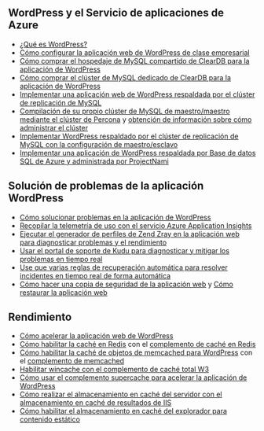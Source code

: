 ## <a name="wordpress-and-azure-app-service"></a>WordPress y el Servicio de aplicaciones de Azure
* [¿Qué es WordPress?](https://wordpress.org/)
* [Cómo configurar la aplicación web de WordPress de clase empresarial](../articles/app-service-web/web-sites-php-enterprise-wordpress.md)
* [Cómo comprar el hospedaje de MySQL compartido de ClearDB para la aplicación de WordPress](http://blog.syntaxc4.net/post/2012/12/03/provisioning-a-mysql-database-from-the-windows-azure-store.aspx)
* [Cómo comprar el clúster de MySQL dedicado de ClearDB para la aplicación de WordPress ](https://azure.microsoft.com/blog/announcing-new-mysql-premium-tiers-from-cleardb/)
* [Implementar una aplicación web de WordPress respaldada por el clúster de replicación de MySQL](/documentation/templates/wordpress-mysql-replication/)
* [Compilación de su propio clúster de MySQL de maestro/maestro mediante el clúster de Percona](/documentation/templates/mysql-ha-pxc/) y [obtención de información sobre cómo administrar el clúster](https://github.com/fanjeffrey/axiom.articles/tree/master/pxc)
* [Implementar WordPress respaldado por el clúster de replicación de MySQL con la configuración de maestro/esclavo](/documentation/templates/mysql-replication/)
* [Implementar una aplicación de WordPress respaldada por Base de datos SQL de Azure y administrada por ProjectNami](https://azuremarketplace.microsoft.com/en-us/marketplace/apps/ProjectNami.ProjectNami?tab=Overview)

## <a name="troubleshooting-wordpress-application"></a>Solución de problemas de la aplicación WordPress
* [Cómo solucionar problemas en la aplicación de WordPress](https://sunithamk.wordpress.com/2014/09/04/wordpress-troubleshooting-techniques-on-azure-websites/)
* [Recopilar la telemetría de uso con el servicio Azure Application Insights](https://azure.microsoft.com/blog/usage-analytics-for-wordpress-with-azure-app-insights/)
* [Ejecutar el generador de perfiles de Zend Zray en la aplicación web para diagnosticar problemas y el rendimiento](https://sunithamk.wordpress.com/2015/08/04/profiling-php-application-on-azure-web-apps/)
* [Usar el portal de soporte de Kudu para diagnosticar y mitigar los problemas en tiempo real](https://sunithamk.wordpress.com/2015/11/04/diagnose-and-mitigate-issues-with-azure-web-apps-support-portal/)
* [Use que varias reglas de recuperación automática para resolver incidentes en tiempo real de forma automática](http://microsoftazurewebsitescheatsheet.info/#auto-heal)
* [Cómo hacer una copia de seguridad de la aplicación web](../articles/app-service-web/web-sites-backup.md) y [Cómo restaurar la aplicación web](../articles/app-service-web/web-sites-restore.md)

## <a name="performance"></a>Rendimiento
* [Cómo acelerar la aplicación web de WordPress](https://sunithamk.wordpress.com/2014/08/01/10-ways-to-speed-up-your-wordpress-site-on-azure-websites/)
* [Cómo habilitar la caché en Redis](../articles/redis-cache/cache-dotnet-how-to-use-azure-redis-cache.md) con el [complemento de caché en Redis](https://wordpress.org/plugins/wp-redis/)
* [Cómo habilitar la caché de objetos de memcached para WordPress](../articles/app-service-web/web-sites-connect-to-redis-using-memcache-protocol.md) con el [complemento de memcached](https://wordpress.org/plugins/memcached/)
* [Habilitar wincache con el complemento de caché total W3](https://wordpress.org/plugins/w3-total-cache/)
* [Cómo usar el complemento supercache para acelerar la aplicación de WordPress](http://ruslany.net/2008/12/speed-up-wordpress-on-iis-70/)
* [Cómo realizar el almacenamiento en caché del servidor con el almacenamiento en caché de resultados de IIS](http://blogs.msdn.com/b/brian_swan/archive/2011/06/08/performance-tuning-php-apps-on-windows-iis-with-output-caching.aspx)
* [Cómo habilitar el almacenamiento en caché del explorador para contenido estático](http://www.iis.net/configreference/system.webserver/staticcontent)

